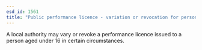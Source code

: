 ```yaml
---
esd_id: 1561
title: "Public performance licence - variation or revocation for person under 16"
---
```


A local authority may vary or revoke a performance licence issued to a person aged under 16 in certain circumstances.

